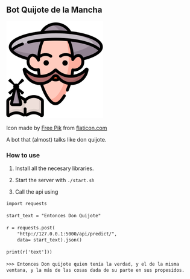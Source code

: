 ## Bot Quijote de la Mancha 

![Don quijote logo](./assets/don-quixote.png)

Icon made by [Free Pik](https://www.flaticon.com/authors/freepik) from [flaticon.com](https://www.flaticon.com/)

A bot that (almost) talks like don quijote.

### How to use

1. Install all the necesary libraries.

2. Start the server with `./start.sh`

3. Call the api using

```
import requests

start_text = "Entonces Don Quijote"

r = requests.post(
    "http://127.0.0.1:5000/api/predict/",
    data= start_text).json()

print(r['text']))

>>> Entonces Don quijote quien tenía la verdad, y el de la misma ventana, y la más de las cosas dada de su parte en sus propesidos.
```